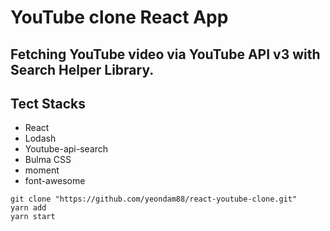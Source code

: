 # YouTube clone React App
## Fetching YouTube video via YouTube API v3 with Search Helper Library.
## Tect Stacks
  + React
  + Lodash
  + Youtube-api-search
  + Bulma CSS
  + moment
  + font-awesome

```
git clone "https://github.com/yeondam88/react-youtube-clone.git"
yarn add
yarn start

```


